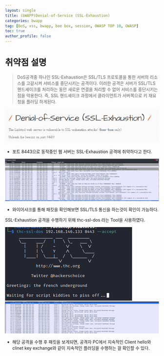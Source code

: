 ```yaml
---
layout: single
title: (bWAPP)Denial-of-Service (SSL-Exhaustion)
categories: bwapp
tag: [DoS, xss, bwapp, bee box, session, OWASP TOP 10, OWASP]
toc: true
author_profile: false
---
```


# 취약점 설명

> DoS공격중 하나인 SSL-Exhaustion은  SSL/TLS 프로토콜을 통한 서버의 리소스를 고갈시켜 서비스를 중단시키는 공격이다. 이러한 공격은 서버가 SSL/TLS 핸드셰이크를 처리하는 동안 새로운 연결을 처리할 수 없어 서비스를 중단시키는 점을 악용한다. 즉, SSL 핸드셰이크 과정에서 클라이언트가 서버쪽으로 키 재요청을 플러딩 하게된다.

![그림 1-1](/assets/image/bwapp/Security%20Misconfiguration/Denial-of-Service%20(SSL-Exhaustion)/image.png)
- 포트 8443으로 동작중인 웹 서버는 SSL-Exhaustion 공격에 취약하다고 한다.

![그림 1-2](/assets/image/bwapp/Security%20Misconfiguration/Denial-of-Service%20(SSL-Exhaustion)/image-1.png)
- 와이어샤크를 통해 패킷을 확인해보면 SSL/TLS 통신을 하는것이 확인이 가능하다.

SSL-Exhaustion 공격을 수행하기 위해 thc-ssl-dos 라는 Tool을 사용하였다.

![그림 1-3](/assets/image/bwapp/Security%20Misconfiguration/Denial-of-Service%20(SSL-Exhaustion)/image-2.png)
![그림 1-4](/assets/image/bwapp/Security%20Misconfiguration/Denial-of-Service%20(SSL-Exhaustion)/image-3.png)
- 해당 공격을 수행 후 패킷을 보게되면, 공격자 PC에서 지속적인 Client hello와 clinet key exchange와 같이 지속적인 플러딩을 수행하는 걸 확인할 수 있다.